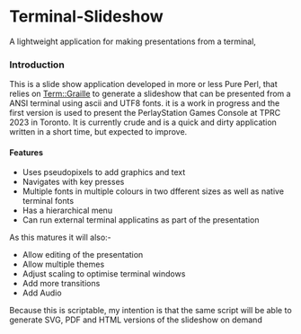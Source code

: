 # Terminal-Slideshow
A  lightweight application for making presentations from a terminal, 

### Introduction
This is a slide show application developed in more or less Pure Perl, that relies on [Term::Graille](https://github.com/saiftynet/Term-Graille)
to generate a slideshow that can be presented from a ANSI terminal using ascii and UTF8 fonts.
it is a work in progress and the first version is used to present the PerlayStation Games Console
at TPRC 2023 in Toronto. It is currently crude and is a quick and dirty application written in a
short time, but expected to improve.

#### Features

* Uses pseudopixels to add graphics and text
* Navigates with key presses
* Multiple fonts in multiple colours in two dfferent sizes as well as native terminal fonts
* Has a hierarchical menu
* Can run external terminal applicatins as part of the presentation

As this matures it will also:- 

* Allow editing of the presentation
* Allow multiple themes
* Adjust scaling to optimise terminal windows
* Add more transitions
* Add Audio


Because this is scriptable, my intention is that the same script will be able to  generate SVG,
PDF and HTML versions of the slideshow on demand
  

